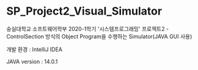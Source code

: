 # SP_Project2_Visual_Simulator
숭실대학교 소프트웨어학부 2020-1학기 '시스템프로그래밍' 프로젝트2 - ControlSection 방식의 Object Program을 수행하는 Simulator(JAVA GUI 사용)

개발 환경 : IntelliJ IDEA

JAVA version : 14.0.1
